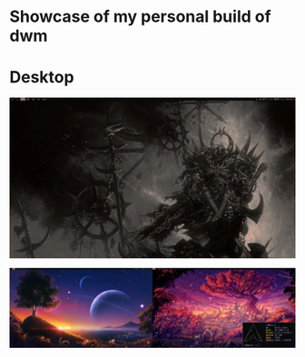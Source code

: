 # Showcase of my personal build of dwm

# Desktop
![](https://github.com/Luddesnek/dotfiles/blob/master/dwm1.png?raw=true)

![](https://github.com/Luddesnek/dotfiles/blob/master/dwm3.jpg?raw=true)
